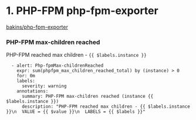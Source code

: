 # 1. PHP-FPM php-fpm-exporter

[bakins/php-fpm-exporter](https://github.com/bakins/php-fpm-exporter)

### **PHP-FPM max-children reached**

PHP-FPM reached max children - `{{ $labels.instance }}`

```
  - alert: Php-fpmMax-childrenReached
    expr: sum(phpfpm_max_children_reached_total) by (instance) > 0
    for: 0m
    labels:
      severity: warning
    annotations:
      summary: PHP-FPM max-children reached (instance {{ $labels.instance }})
      description: "PHP-FPM reached max children - {{ $labels.instance }}\n  VALUE = {{ $value }}\n  LABELS = {{ $labels }}"
```